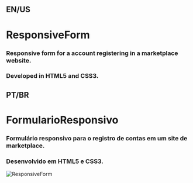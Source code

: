 <h2>EN/US</h2>
<h1>ResponsiveForm</h1>

<h3>Responsive form for a account registering in a marketplace website.</h3>

<h3>Developed in HTML5 and CSS3.</h3>

<h2>PT/BR</h2>
<h1>FormularioResponsivo</h1>

<h3>Formulário responsivo para o registro de contas em um site de marketplace.</h3>

<h3>Desenvolvido em HTML5 e CSS3.</h3>

![ResponsiveForm](https://user-images.githubusercontent.com/84885760/218220543-d8975ef7-fba6-42cb-96c1-7098bfa17329.png)
